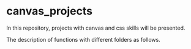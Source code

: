 # canvas_projects

In this repository, projects with canvas and css skills will be presented.

The description of functions with different folders as follows.
